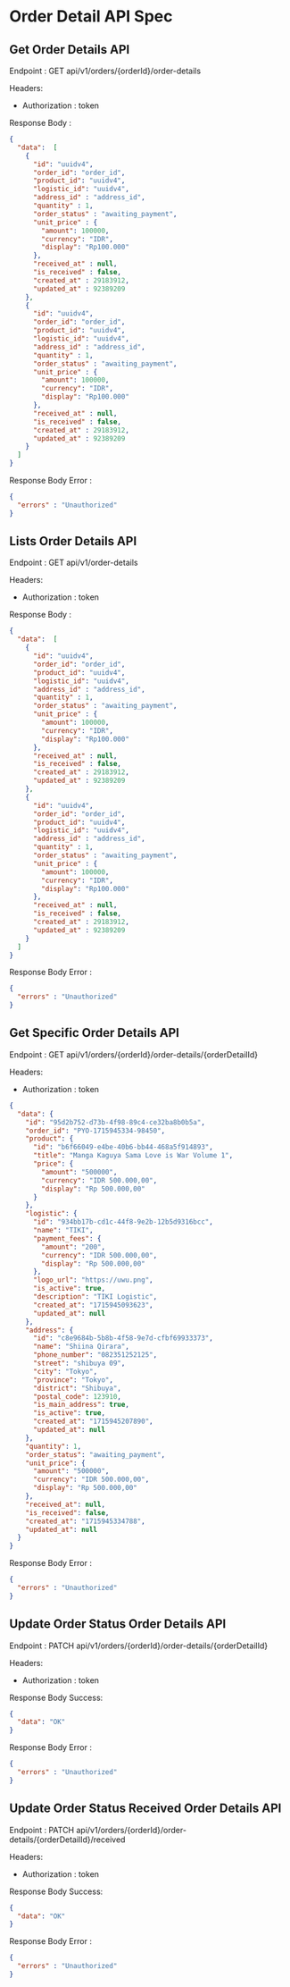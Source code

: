 # Order Detail API Spec

## Get Order Details API

Endpoint : GET api/v1/orders/{orderId}/order-details

Headers:
- Authorization : token

Response Body :

```json
{
  "data":  [
    {
      "id": "uuidv4",
      "order_id": "order_id",
      "product_id": "uuidv4",
      "logistic_id": "uuidv4",
      "address_id" : "address_id",
      "quantity" : 1,
      "order_status" : "awaiting_payment",
      "unit_price" : {
        "amount": 100000,
        "currency": "IDR",
        "display": "Rp100.000"
      },
      "received_at" : null,
      "is_received" : false,
      "created_at" : 29183912,
      "updated_at" : 92389209
    },
    {
      "id": "uuidv4",
      "order_id": "order_id",
      "product_id": "uuidv4",
      "logistic_id": "uuidv4",
      "address_id" : "address_id",
      "quantity" : 1,
      "order_status" : "awaiting_payment",
      "unit_price" : {
        "amount": 100000,
        "currency": "IDR",
        "display": "Rp100.000"
      },
      "received_at" : null,
      "is_received" : false,
      "created_at" : 29183912,
      "updated_at" : 92389209
    }
  ]
}
```

Response Body Error :

```json
{
  "errors" : "Unauthorized"
}
```

## Lists Order Details API

Endpoint : GET api/v1/order-details

Headers:
- Authorization : token

Response Body :

```json
{
  "data":  [
    {
      "id": "uuidv4",
      "order_id": "order_id",
      "product_id": "uuidv4",
      "logistic_id": "uuidv4",
      "address_id" : "address_id",
      "quantity" : 1,
      "order_status" : "awaiting_payment",
      "unit_price" : {
        "amount": 100000,
        "currency": "IDR",
        "display": "Rp100.000"
      },
      "received_at" : null,
      "is_received" : false,
      "created_at" : 29183912,
      "updated_at" : 92389209
    },
    {
      "id": "uuidv4",
      "order_id": "order_id",
      "product_id": "uuidv4",
      "logistic_id": "uuidv4",
      "address_id" : "address_id",
      "quantity" : 1,
      "order_status" : "awaiting_payment",
      "unit_price" : {
        "amount": 100000,
        "currency": "IDR",
        "display": "Rp100.000"
      },
      "received_at" : null,
      "is_received" : false,
      "created_at" : 29183912,
      "updated_at" : 92389209
    }
  ]
}
```

Response Body Error :

```json
{
  "errors" : "Unauthorized"
}
```

## Get Specific Order Details API

Endpoint : GET api/v1/orders/{orderId}/order-details/{orderDetailId}

Headers:
- Authorization : token

```json
{
  "data": {
    "id": "95d2b752-d73b-4f98-89c4-ce32ba8b0b5a",
    "order_id": "PYO-1715945334-98450",
    "product": {
      "id": "b6f66049-e4be-40b6-bb44-468a5f914893",
      "title": "Manga Kaguya Sama Love is War Volume 1",
      "price": {
        "amount": "500000",
        "currency": "IDR 500.000,00",
        "display": "Rp 500.000,00"
      }
    },
    "logistic": {
      "id": "934bb17b-cd1c-44f8-9e2b-12b5d9316bcc",
      "name": "TIKI",
      "payment_fees": {
        "amount": "200",
        "currency": "IDR 500.000,00",
        "display": "Rp 500.000,00"
      },
      "logo_url": "https://uwu.png",
      "is_active": true,
      "description": "TIKI Logistic",
      "created_at": "1715945093623",
      "updated_at": null
    },
    "address": {
      "id": "c8e9684b-5b8b-4f58-9e7d-cfbf69933373",
      "name": "Shiina Qirara",
      "phone_number": "082351252125",
      "street": "shibuya 09",
      "city": "Tokyo",
      "province": "Tokyo",
      "district": "Shibuya",
      "postal_code": 123910,
      "is_main_address": true,
      "is_active": true,
      "created_at": "1715945207890",
      "updated_at": null
    },
    "quantity": 1,
    "order_status": "awaiting_payment",
    "unit_price": {
      "amount": "500000",
      "currency": "IDR 500.000,00",
      "display": "Rp 500.000,00"
    },
    "received_at": null,
    "is_received": false,
    "created_at": "1715945334788",
    "updated_at": null
  }
}
```

Response Body Error :

```json
{
  "errors" : "Unauthorized"
}
```

## Update Order Status Order Details API

Endpoint : PATCH api/v1/orders/{orderId}/order-details/{orderDetailId}

Headers:
- Authorization : token

Response Body Success:

```json
{
  "data": "OK"
}
```

Response Body Error :

```json
{
  "errors" : "Unauthorized"
}
```

## Update Order Status Received Order Details API

Endpoint : PATCH api/v1/orders/{orderId}/order-details/{orderDetailId}/received

Headers:
- Authorization : token

Response Body Success:

```json
{
  "data": "OK"
}
```

Response Body Error :

```json
{
  "errors" : "Unauthorized"
}



